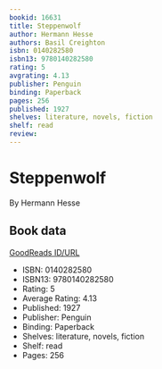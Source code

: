 ```yaml
---
bookid: 16631
title: Steppenwolf
author: Hermann Hesse
authors: Basil Creighton
isbn: 0140282580
isbn13: 9780140282580
rating: 5
avgrating: 4.13
publisher: Penguin
binding: Paperback
pages: 256
published: 1927
shelves: literature, novels, fiction
shelf: read
review: 
---
```


# Steppenwolf

By Hermann Hesse

## Book data

[GoodReads ID/URL](https://www.goodreads.com/book/show/16631)

- ISBN: 0140282580
- ISBN13: 9780140282580
- Rating: 5
- Average Rating: 4.13
- Published: 1927
- Publisher: Penguin
- Binding: Paperback
- Shelves: literature, novels, fiction
- Shelf: read
- Pages: 256

